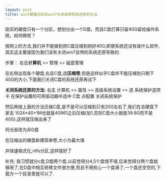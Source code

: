 ```yaml
---
layout: post
title: win7硬盘分区及win7关闭自带系统还原的方法
---
```


刚买的硬盘只有一个分区，想划分出一个D盘，而且C盘打算只留40G留给操作系统，如何做呢？

按网上的方法,我们并不能做到把C盘压缩到刚好40G,即使系统还没有装什么软件,其实这主要是因为我们没有关闭win7自带的系统还原导致的.

步骤：
右击**计算机** >> 管理 >> 磁盘管理

在右侧出现各个硬盘,右击C盘,选**压缩卷**,但是这样似乎C盘并不能压缩到只剩下40G的大小,下面我们关闭C盘的系统还原再试下

**关闭系统还原的方法:**
右击 计算机  >> 属性  >> 高级系统设置 >> 选 系统保护选项卡
在保护设置的可用驱动器中选中 C盘 点配置 关闭系统保护

然后再按上面的方法压缩C盘,是不是可以压缩到只有20G左右了,我们在总硬盘下家去 1024*40+1M也就是40961之后压缩(加1,否则C盘大小就是39.9G而不是40G),这样就压缩出来了

将光驱改为非D盘

在压缩出的硬盘新建简单卷,大小为最大值

并快速格式化,ntfs分区,这样就好了

补充:
我习惯就分c盘,D盘两个盘,以前觉得分4,5个盘很不错,后来觉得分两个盘就够用了,在D盘中相互转移文件很方便,而且不用担心一个盘满了,一个盘还空空的,下载方一个目录里就可以了.
